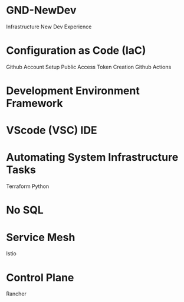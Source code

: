 # GND-NewDev
Infrastructure New Dev Experience

# Configuration as Code (IaC)
Github Account Setup 
Public Access Token Creation
Github Actions

# Development Environment Framework

# VScode (VSC) IDE
# Automating System Infrastructure Tasks
Terraform
Python
# No SQL
# Service Mesh
Istio
# Control Plane
Rancher

